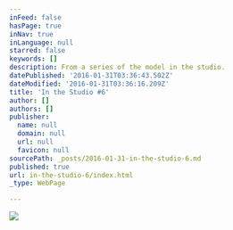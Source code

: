 ```yaml
---
inFeed: false
hasPage: true
inNav: true
inLanguage: null
starred: false
keywords: []
description: From a series of the model in the studio.
datePublished: '2016-01-31T03:36:43.502Z'
dateModified: '2016-01-31T03:36:16.209Z'
title: 'In the Studio #6'
author: []
authors: []
publisher:
  name: null
  domain: null
  url: null
  favicon: null
sourcePath: _posts/2016-01-31-in-the-studio-6.md
published: true
url: in-the-studio-6/index.html
_type: WebPage

---
```

![](https://the-grid-user-content.s3-us-west-2.amazonaws.com/762f7e1f-7161-4b7e-b96d-c8e13d008f3e.jpg)